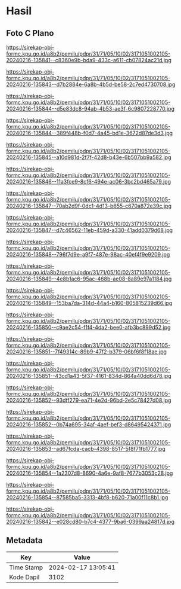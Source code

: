 # Hasil

## Foto C Plano

https://sirekap-obj-formc.kpu.go.id/a8b2/pemilu/pdpr/31/71/05/10/02/3171051002105-20240216-135841--c8360e9b-bda9-433c-a611-cb07824ac21d.jpg

https://sirekap-obj-formc.kpu.go.id/a8b2/pemilu/pdpr/31/71/05/10/02/3171051002105-20240216-135843--d7b2884e-6a8b-4b5d-be58-2c7ed4730708.jpg

https://sirekap-obj-formc.kpu.go.id/a8b2/pemilu/pdpr/31/71/05/10/02/3171051002105-20240216-135844--d5e83dc8-94ab-4b53-ae3f-6c9807228770.jpg

https://sirekap-obj-formc.kpu.go.id/a8b2/pemilu/pdpr/31/71/05/10/02/3171051002105-20240216-135844--389f448b-f0d7-4a45-bd1e-3672d87de3d3.jpg

https://sirekap-obj-formc.kpu.go.id/a8b2/pemilu/pdpr/31/71/05/10/02/3171051002105-20240216-135845--a10d981d-2f7f-42d8-b43e-6b507bb9a582.jpg

https://sirekap-obj-formc.kpu.go.id/a8b2/pemilu/pdpr/31/71/05/10/02/3171051002105-20240216-135846--11a3fce9-8cf6-494e-ac06-3bc2bd465a79.jpg

https://sirekap-obj-formc.kpu.go.id/a8b2/pemilu/pdpr/31/71/05/10/02/3171051002105-20240216-135847--70ab2d9f-0dc1-4d13-b655-c670a872e39c.jpg

https://sirekap-obj-formc.kpu.go.id/a8b2/pemilu/pdpr/31/71/05/10/02/3171051002105-20240216-135847--d7c46562-11eb-459d-a330-41add0379d68.jpg

https://sirekap-obj-formc.kpu.go.id/a8b2/pemilu/pdpr/31/71/05/10/02/3171051002105-20240216-135848--796f7d9e-a9f7-487e-98ac-40ef4f9e9209.jpg

https://sirekap-obj-formc.kpu.go.id/a8b2/pemilu/pdpr/31/71/05/10/02/3171051002105-20240216-135849--4e8b1ac6-95ac-468b-ae08-8a89e97a1184.jpg

https://sirekap-obj-formc.kpu.go.id/a8b2/pemilu/pdpr/31/71/05/10/02/3171051002105-20240216-135849--153ba7da-314d-44a4-b160-805815239d66.jpg

https://sirekap-obj-formc.kpu.go.id/a8b2/pemilu/pdpr/31/71/05/10/02/3171051002105-20240216-135850--c9ae2c54-f1f4-4da2-bee0-afb3bc899d52.jpg

https://sirekap-obj-formc.kpu.go.id/a8b2/pemilu/pdpr/31/71/05/10/02/3171051002105-20240216-135851--7f49314c-89b9-47f2-b379-06bf6f8f18ae.jpg

https://sirekap-obj-formc.kpu.go.id/a8b2/pemilu/pdpr/31/71/05/10/02/3171051002105-20240216-135851--43cd1a43-5f37-4161-834d-864a40dd6d78.jpg

https://sirekap-obj-formc.kpu.go.id/a8b2/pemilu/pdpr/31/71/05/10/02/3171051002105-20240216-135852--93dff279-ea71-4e2d-96bd-2e5c78427d08.jpg

https://sirekap-obj-formc.kpu.go.id/a8b2/pemilu/pdpr/31/71/05/10/02/3171051002105-20240216-135852--0b74a695-34af-4aef-bef3-d86495424371.jpg

https://sirekap-obj-formc.kpu.go.id/a8b2/pemilu/pdpr/31/71/05/10/02/3171051002105-20240216-135853--ad67fcda-cacb-4398-8517-5f8f71fb1777.jpg

https://sirekap-obj-formc.kpu.go.id/a8b2/pemilu/pdpr/31/71/05/10/02/3171051002105-20240216-135854--1a2307d8-8690-4a6e-9af8-7677b3053c28.jpg

https://sirekap-obj-formc.kpu.go.id/a8b2/pemilu/pdpr/31/71/05/10/02/3171051002105-20240216-135854--87585ba5-3313-4bf8-b620-71a00f11c8b1.jpg

https://sirekap-obj-formc.kpu.go.id/a8b2/pemilu/pdpr/31/71/05/10/02/3171051002105-20240216-135842--e028cd80-b7c4-4377-9ba6-0399aa24817d.jpg


## Metadata

| Key        | Value               |
| ---------- | ------------------- |
| Time Stamp | 2024-02-17 13:05:41 |
| Kode Dapil | 3102                |




